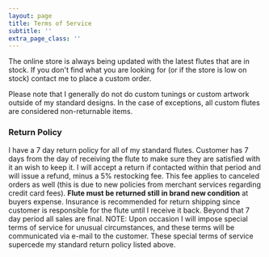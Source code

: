 ```yaml
---
layout: page
title: Terms of Service
subtitle: ''
extra_page_class: ''
---
```


The online store is always being updated with the latest flutes that are in stock. If you don't find what you are looking for (or if the store is low on stock) contact me to place a custom order.

Please note that I generally do not do custom tunings or custom artwork outside of my standard designs. In the case of exceptions, all custom flutes are considered non-returnable items.

### Return Policy

I have a 7 day return policy for all of my standard flutes. Customer has 7 days from the day of receiving the flute to make sure they are satisfied with it an wish to keep it. I will accept a return if contacted within that period and will issue a refund, minus a 5% restocking fee.  This fee applies to canceled orders as well (this is due to new policies from merchant services regarding credit card fees).  **Flute must be returned still in brand new condition** at buyers expense. Insurance is recommended for return shipping since customer is responsible for the flute until I receive it back. Beyond that 7 day period all sales are final.  NOTE: Upon occasion I will impose special terms of service for unusual circumstances, and these terms will be communicated via e-mail to the customer.  These special terms of service supercede my standard return policy listed above.
